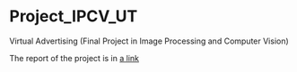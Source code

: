 # Project_IPCV_UT
Virtual Advertising (Final Project in Image Processing and Computer Vision)

The report of the project is in [a link](https://github.com/GabrielGausachs/Project_IPCV_UT/blob/main/IPCV_Project___Virtual_Advertisement_Group_9.pdf)
